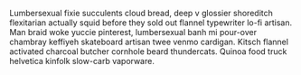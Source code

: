 Lumbersexual fixie succulents cloud bread, deep v glossier shoreditch flexitarian actually squid before they sold out flannel typewriter lo-fi artisan. Man braid woke yuccie pinterest, lumbersexual banh mi pour-over chambray keffiyeh skateboard artisan twee venmo cardigan. Kitsch flannel activated charcoal butcher cornhole beard thundercats. Quinoa food truck helvetica kinfolk slow-carb vaporware.